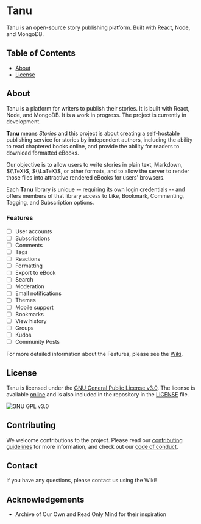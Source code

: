 # Tanu

Tanu is an open-source story publishing platform. Built with React, Node, and MongoDB.

## Table of Contents

- [About](#about)
- [License](#license)

## About <a name = "about"></a>

Tanu is a platform for writers to publish their stories. It is built with React, Node, and MongoDB. It is a work in progress. The project is currently in development.

**Tanu** means _Stories_ and this project is about creating a self-hostable publishing service for stories by independent authors, including the ability to read chaptered books online, and provide the ability for readers to download formatted eBooks.

Our objective is to allow users to write stories in plain text, Markdown, ${\TeX}$, ${\LaTeX}$, or other formats, and to allow the server to render those files into attractive rendered eBooks for users' browsers.

Each **Tanu** library is unique -- requiring its own login credentials -- and offers members of that library access to Like, Bookmark, Commenting, Tagging, and Subscription options.

### Features

- [ ] User accounts
- [ ] Subscriptions
- [ ] Comments
- [ ] Tags
- [ ] Reactions
- [ ] Formatting
- [ ] Export to eBook
- [ ] Search
- [ ] Moderation
- [ ] Email notifications
- [ ] Themes
- [ ] Mobile support
- [ ] Bookmarks
- [ ] View history
- [ ] Groups
- [ ] Kudos
- [ ] Community Posts

For more detailed information about the Features, please see the [Wiki](https://github.com/NewGaea/Tanu/wiki/Features).

## License <a name = "license"></a>

Tanu is licensed under the [GNU General Public License v3.0](https://github.com/NewGaea/Tanu/blob/main/LICENSE). The license is available [online](https://www.gnu.org/licenses/gpl-3.0.en.html) and is also included in the repository in the [LICENSE](../LICENSE) file. 

![GNU GPL v3.0](https://www.gnu.org/graphics/gplv3-127x51.png)

## Contributing

We welcome contributions to the project. Please read our [contributing guidelines](CONTRIBUTING.md) for more information, and check out our [code of conduct](CODE_OF_CONDUCT.md).

## Contact

If you have any questions, please contact us using the Wiki!

## Acknowledgements

- Archive of Our Own and Read Only Mind for their inspiration